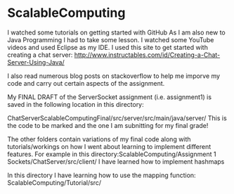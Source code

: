 # ScalableComputing
I watched some tutorials on getting started with GitHub
As I am also new to Java Programming I had to take some lesson. I watched some YouTube videos and used Eclipse as my IDE.
I used this site to get started with creating a chat server: http://www.instructables.com/id/Creating-a-Chat-Server-Using-Java/

I also read numerous blog posts on stackoverflow to help me imporve my code and carry out certain aspects of the assignment.


My FINAL DRAFT of the ServerSocket assignment (i.e. assignment1) is saved in the following location in this directory:

ChatServerScalableComputingFinal/src/server/src/main/java/server/  This is the code to be marked and the one I am subnitting for my final grade!

The other folders contain variations of my final code along with tutorials/workings on how I went about learning to implement different features. For example in this directory:ScalableComputing/Assignment 1 Sockets/ChatServer/src/client/ I have learned how to implement hashmaps

In this directory I have learning how to use the mapping function:
ScalableComputing/Tutorial/src/



